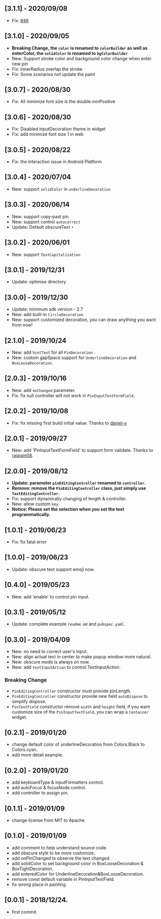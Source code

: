 ## [3.1.1] - 2020/09/08
* Fix: [#46](https://github.com/TinoGuo/pin_input_text_field/issues/46)

## [3.1.0] - 2020/09/05
* **Breaking Change, the `color` is renamed to `colorBuilder` as well as enterColor, the `solidColor` is renamed to `bgColorBuilder`**
* New: Support stroke color and background color change when enter new pin
* Fix: InnerRadius overlap the stroke
* Fix: Some scenarios not update the paint

## [3.0.7] - 2020/08/30
* Fix: All minimize font size is the double.minPositive

## [3.0.6] - 2020/08/30
* Fix: Disabled inputDecoration theme in widget
* Fix: add minimize font size 1 in web

## [3.0.5] - 2020/08/22
* Fix: the interaction issue in Android Platform

## [3.0.4] - 2020/07/04
* New: support `solidColor` in `underlineDecoration`

## [3.0.3] - 2020/06/14
* New: support copy-past pin
* New: support control `autocorrect`
* Update: Default obscureText `•`

## [3.0.2] - 2020/06/01
* New: support `TextCapitalization`

## [3.0.1] - 2019/12/31
* Update: optimise directory

## [3.0.0] - 2019/12/30
* Update: minimum sdk version - 2.7
* New: add built-in `CircleDecoration` 
* New: support customized decoration, you can draw anything you want from now!

## [2.1.0] - 2019/10/24
* New: add `hintText` for all `PinDecoration` .
* New: custom gapSpace support for `UnderlineDecoration` and `BoxLooseDecoration`.

## [2.0.3] - 2019/10/16
* New: add `onChanged` parameter.
* Fix: fix null controller will not work in `PinInputTextFormField`.

## [2.0.2] - 2019/10/08
* Fix: fix missing first build initial value. Thanks to [daniel-v](https://github.com/daniel-v)

## [2.0.1] - 2019/09/27
* New: add 'PinInputTextFormField' to support form validate. Thanks to [rajajain08](https://github.com/rajajain08).

## [2.0.0] - 2019/08/12
* **Update: parameter `pinEditingController` renamed to `controller`.**
* **Remove: remove the `PinEditingController` class, just simply use `TextEditingController`.**
* Fix: support dynamically changing of length & controller.
* New: allow custom `key`.
* **Notice: Please set the selection when you set the text programmatically.** 

## [1.0.1] - 2019/06/23
* Fix: fix fatal error

## [1.0.0] - 2019/06/23
* Update: obscure text support emoji now.

## [0.4.0] - 2019/05/23
* New: add 'enable' to control pin input.

## [0.3.1] - 2019/05/12
* Update: complete example `readme.md` and `pubspec.yaml`.

## [0.3.0] - 2019/04/09

* New: no need to correct user's input.
* New: align actual text in center to make popup window more natural.
* New: obscure mode is always on now.
* New: add `textInputAction` to control TextInputAction.

### Breaking Change
- `PinEditingController` constructor must provide pinLength.
- `PinEditingController` constructor provide new field `autoDispose` to simplify dispose.
- `PinTextField` constructor remove `width` and `height` field, if you want customize size of the `PinInputTextField`, you can wrap a `Container` widget.

## [0.2.1] - 2019/01/20

* change default color of underlineDecoration from Colors.Black to Colors.cyan.
* add more detail example. 

## [0.2.0] - 2019/01/20

* add keyboardType & inputFormatters control.
* add autoFocus & focusNode control.
* add controller to assign pin.

## [0.1.1] - 2019/01/09

* change license from MIT to Apache.

## [0.1.0] - 2019/01/09

* add comment to help understand source code.
* add obscure style to be more customize.
* add onPinChanged to observe the text changed.
* add solidColor to set background color in BoxLooseDecoration & BoxTightDecoration.
* add enteredColor for UnderlineDecoration&BoxLooseDecoration.
* remove const default variable in PinInputTextField.
* fix wrong place in painting

## [0.0.1] - 2018/12/24.

* first commit.